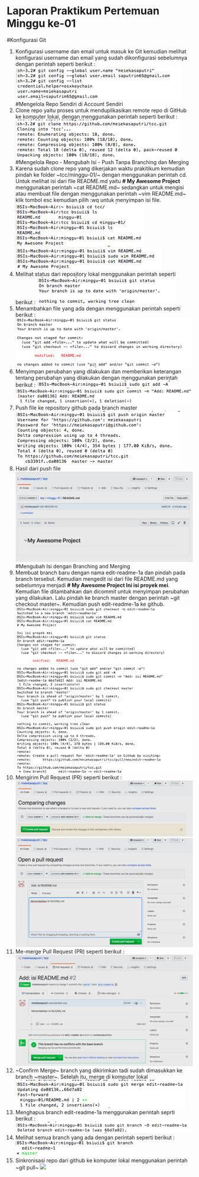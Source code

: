 # Laporan Praktikum Pertemuan Minggu ke-01

#Konfigurasi Git
1. Konfigurasi username dan email untuk masuk ke Git kemudian melihat konfigurasi username dan email yang sudah dikonfigurasi sebelumnya dengan perintah seperti berikut :
![](tcc/1.png)
#Mengelola Repo Sendiri di Account Sendiri
2. Clone repo yaitu proses untuk menduplikasikan remote repo di GitHub ke komputer lokal, dengan menggunakan perintah seperti berikut :
![](tcc/2.png)
#Mengelola Repo - Mengubah Isi - Push Tanpa Branching dan Merging
3. Karena sudah clone repo yang dikerjakan waktu prakitikum kemudian pindah ke folder ~tcc/minggu-01/~ dengan menggunakan perintah cd. Untuk  melihat isi dari file README.md yaitu **# My Awesome Project** menggunakan perintah ~cat README.md~ sedangkan untuk mengisi atau membuat file dengan menggunakan perintah ~vim README.md~ klik tombol esc kemudian pilih :wq untuk menyimpan isi file.
![](tcc/3.png)
![](tcc/3a.png)
4. Melihat status dari repository lokal menggunakan perintah seperti berikut :
![](tcc/4.png)
5. Menambahkan file yang ada dengan menggunakan perintah seperti berikut :
![](tcc/5.png)
6. Menyimpan perubahan yang dilakukan dan memberikan keterangan tentang perubahan yang dilakukan dengan menggunakan perintah berikut :
![](tcc/6.png)
![](tcc/6a.png)
7. Push file ke repository github pada branch master
![](tcc/7.png)
8. Hasil dari push file
![](tcc/8.png)
#Mengubah Isi dengan Branching and Merging
9. Membuat branch baru dengan nama edit-readme-1a dan pindah pada branch tersebut. Kemudian mengedit isi dari file README.md yang sebelumnya menjadi **# My Awesome Project Ini isi proyek mei**. Kemudian file ditambahkan dan dicommit untuk menyimpan perubahan yang dilakukan. Lalu pindah ke branch master dengan perintah ~git checkout master~. Kemudian push edit-readme-1a ke github.
![](tcc/9.png)
10. Mengirim Pull Request (PR) seperti berikut :
![](tcc/10.png)
![](tcc/10a.png)
11. Me-merge Pull Request (PR) seperti berikut :
![](tcc/11.png)
12. ~Confirm Merge~ branch yang dikirimkan tadi sudah dimasukkan ke branch ~master~. Setelah itu, merge di komputer lokal
![](tcc/12.png)
13. Menghapus branch edit-readme-1a menggunakan perintah seprti berikut :
![](tcc/13.png)
14. Melihat semua branch yang ada dengan perintah seperti berikut :
![](tcc/14.png)
15. Sinkronisasi repo dari github ke komputer lokal menggunakan perintah ~git pull~
![](tcc/15M.png)

